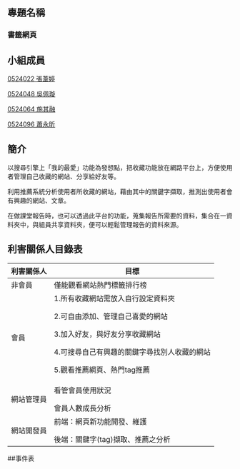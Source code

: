 ## 專題名稱
### 書籤網頁

## 小組成員
<p><a href="https://github.com/u0524022/Ting">0524022 張葦婷</a>
<p><a href="https://github.com/toast619/0524048">0524048 吳佩璇</a>
<p><a href="https://github.com/u0524064/0524064">0524064 施其融</a>  
<p><a href="https://github.com/u0524096">0524096 蕭永昕</a>
  
## 簡介
以搜尋引擎上「我的最愛」功能為發想點，把收藏功能放在網路平台上，方便使用者管理自己收藏的網站、分享給好友等。
<p>利用推薦系統分析使用者所收藏的網站，藉由其中的關鍵字擷取，推測出使用者會有興趣的網站、文章。</p>
<p>在做課堂報告時，也可以透過此平台的功能，蒐集報告所需要的資料，集合在一資料夾中，與組員共享資料夾，便可以輕鬆管理報告的資料來源。</p>

## 利害關係人目錄表
利害關係人|  目標 
---------|-------
非會員|僅能觀看網站熱門標籤排行榜
會員|1.所有收藏網站需放入自行設定資料夾</p>2.可自由添加、管理自己喜愛的網站</p>3.加入好友，與好友分享收藏網站</p>4.可搜尋自己有興趣的關鍵字尋找別人收藏的網站</p>5.觀看推薦網頁、熱門tag推薦</p>
網站管理員|看管會員使用狀況</p>會員人數成長分析
網站開發員|前端：網頁新功能開發、維護</p>後端：關鍵字(tag)擷取、推薦之分析

##事件表
